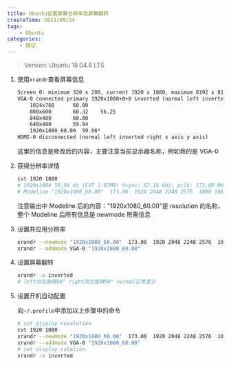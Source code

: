 ```yaml
---
title: Ubuntu设置屏幕分辨率及屏幕翻转
createTime: 2021/09/24
tags:
    - Ubuntu
categories:
    - 随记
---
```


> Version: Ubuntu 18.04.6 LTS

1.  使用`xrandr`查看屏幕信息

    ```txt
    Screen 0: minimum 320 x 200, current 1920 x 1080, maximum 8192 x 8192
    VGA-0 connected primary 1920x1080+0+0 inverted (normal left inverted right x axis y axis) 0mm x 0mm
        1024x768      60.00
        800x600       60.32    56.25
        848x480       60.00
        640x480       59.94
        1920x1080_60.00  59.96*
    HDMI-0 disconnected (normal left inverted right x axis y axis)
    ```

    这里的信息是修改后的内容，主要注意当前显示器名称，例如我的是 VGA-0

2.  获得分辨率详情
    ```bash
    cvt 1920 1080
    # 1920x1080 59.96 Hz (CVT 2.07M9) hsync: 67.16 kHz; pclk: 173.00 MHz
    # Modeline "1920x1080_60.00"  173.00  1920 2048 2248 2576  1080 1083 1088 1120 -hsync +vsync
    ```
    注意输出中 Modeline 后的内容："1920x1080_60.00"是 resolution 的名称，整个 Modeline 后所有信息是 newmode 所需信息
3.  设置并应用分辨率
    ```bash
    xrandr --newmode "1920x1080_60.00"  173.00  1920 2048 2248 2576  1080 1083 1088 1120 -hsync +vsync
    xrandr --addmode VGA-0 "1920x1080_60.00"
    ```
4.  设置屏幕翻转
    ```bash
    xrandr -o inverted
    # left向左旋转90° right向右旋转90° normal正常显示
    ```
5.  设置开机自动配置

    向`~/.profile`中添加以上步骤中的命令

    ```bash
    # set display resolution
    cvt 1920 1080
    xrandr --newmode "1920x1080_60.00"  173.00  1920 2048 2248 2576  1080 1083 1088 1120 -hsync +vsync
    xrandr --addmode VGA-0 "1920x1080_60.00"
    # set display rotation
    xrandr -o inverted
    ```
